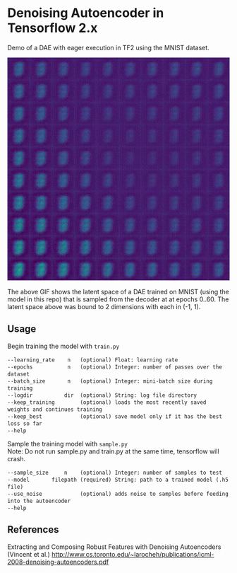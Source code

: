 # Denoising Autoencoder in Tensorflow 2.x

Demo of a DAE with eager execution in TF2 using the MNIST dataset. 

<p align="center"><img src="sample_images/z2-sampled.gif"></p>
The above GIF shows the latent space of a DAE trained on MNIST (using the model in this repo) that is sampled from the decoder at at epochs 0..60. The latent space above was bound to 2 dimensions with each in (-1, 1).

## Usage
Begin training the model with ```train.py```  
```
--learning_rate    n   (optional) Float: learning rate
--epochs           n   (optional) Integer: number of passes over the dataset
--batch_size       n   (optional) Integer: mini-batch size during training
--logdir          dir  (optional) String: log file directory
--keep_training        (optional) loads the most recently saved weights and continues training
--keep_best            (optional) save model only if it has the best loss so far
--help
```
Sample the training model with ```sample.py```  
Note: Do not run sample.py and train.py at the same time, tensorflow will crash.
```
--sample_size     n    (optional) Integer: number of samples to test
--model       filepath (required) String: path to a trained model (.h5 file)
--use_noise            (optional) adds noise to samples before feeding into the autoencoder
--help
```

## References
Extracting and Composing Robust Features with Denoising Autoencoders (Vincent et al.) http://www.cs.toronto.edu/~larocheh/publications/icml-2008-denoising-autoencoders.pdf 

